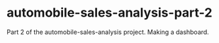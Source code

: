 # automobile-sales-analysis-part-2
Part 2 of the automobile-sales-analysis project. Making a dashboard.
